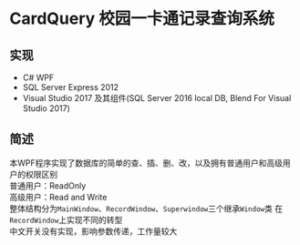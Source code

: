 # CardQuery 校园一卡通记录查询系统

##  实现  
+  C# WPF
+  SQL Server Express  2012 
+  Visual Studio 2017 及其组件(SQL Server 2016 local DB, Blend For Visual Studio 2017)  

## 简述
本WPF程序实现了数据库的简单的查、插、删、改，以及拥有普通用户和高级用户的权限区别  
普通用户：ReadOnly  
高级用户：Read and Write  
整体结构分为`MainWindow`、`RecordWindow`、`Superwindow`三个继承`Window`类
在`RecordWindow`上实现不同的转型  
中文开关没有实现，影响参数传递，工作量较大



